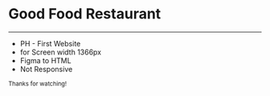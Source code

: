 <h1>Good Food Restaurant</h1>
<hr>
<ul>
  <li>PH - First Website</li>
  <li>for Screen width 1366px</li>
  <li>Figma to HTML</li>
  <li>Not Responsive</li>
</ul>
<p><small>Thanks for watching!</small></p>
